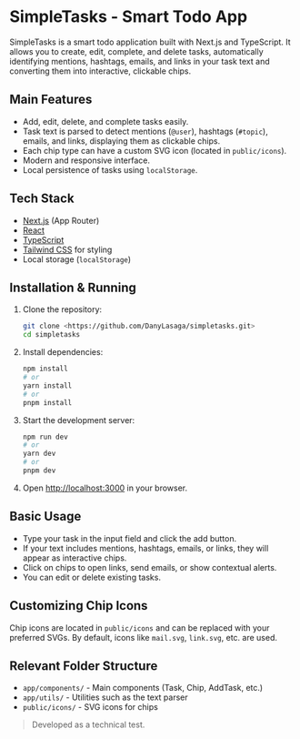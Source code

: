 # SimpleTasks - Smart Todo App

SimpleTasks is a smart todo application built with Next.js and TypeScript. It allows you to create, edit, complete, and delete tasks, automatically identifying mentions, hashtags, emails, and links in your task text and converting them into interactive, clickable chips.

## Main Features

- Add, edit, delete, and complete tasks easily.
- Task text is parsed to detect mentions (`@user`), hashtags (`#topic`), emails, and links, displaying them as clickable chips.
- Each chip type can have a custom SVG icon (located in `public/icons`).
- Modern and responsive interface.
- Local persistence of tasks using `localStorage`.

## Tech Stack

- [Next.js](https://nextjs.org/) (App Router)
- [React](https://react.dev/)
- [TypeScript](https://www.typescriptlang.org/)
- [Tailwind CSS](https://tailwindcss.com/) for styling
- Local storage (`localStorage`)

## Installation & Running

1. Clone the repository:
   ```bash
   git clone <https://github.com/DanyLasaga/simpletasks.git>
   cd simpletasks
   ```
2. Install dependencies:
   ```bash
   npm install
   # or
   yarn install
   # or
   pnpm install
   ```
3. Start the development server:
   ```bash
   npm run dev
   # or
   yarn dev
   # or
   pnpm dev
   ```
4. Open [http://localhost:3000](http://localhost:3000) in your browser.

## Basic Usage

- Type your task in the input field and click the add button.
- If your text includes mentions, hashtags, emails, or links, they will appear as interactive chips.
- Click on chips to open links, send emails, or show contextual alerts.
- You can edit or delete existing tasks.

## Customizing Chip Icons

Chip icons are located in `public/icons` and can be replaced with your preferred SVGs. By default, icons like `mail.svg`, `link.svg`, etc. are used.

## Relevant Folder Structure

- `app/components/` - Main components (Task, Chip, AddTask, etc.)
- `app/utils/` - Utilities such as the text parser
- `public/icons/` - SVG icons for chips

> Developed as a technical test.
